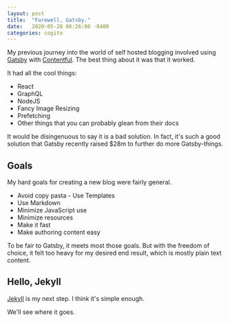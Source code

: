 ```yaml
---
layout: post
title:  "Farewell, Gatsby."
date:   2020-05-28 06:26:00 -0400
categories: cogito
---
```


My previous journey into the world of self hosted blogging involved using [Gatsby](https://www.gatsbyjs.org/) with [Contentful](https://www.contentful.com/). The best thing about it was that it worked. 

It had all the cool things: 
 
 - React
 - GraphQL 
 - NodeJS
 - Fancy Image Resizing
 - Prefetching
 - Other things that you can probably glean from their docs

It would be disingenuous to say it is a bad solution. In fact, it's such a good solution that Gatsby recently raised $28m to further do more Gatsby-things. 

## Goals

My hard goals for creating a new blog were fairly general.

- Avoid copy pasta - Use Templates
- Use Markdown
- Minimize JavaScript use
- Minimize resources
- Make it fast
- Make authoring content easy

To be fair to Gatsby, it meets most those goals. But with the freedom of choice, it felt too heavy for my desired end result, which is mostly plain text content.

## Hello, Jekyll

[Jekyll](https://jekyllrb.com/) is my next step. I think it's simple enough.

We'll see where it goes.
